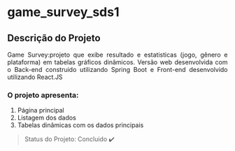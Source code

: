 # game_survey_sds1


## Descrição do Projeto
<p align="justify"> Game Survey:projeto que exibe resultado e estatisticas (jogo, gênero e plataforma) em tabelas gráficos dinâmicos. Versão web desenvolvida com o Back-end construido utilizando Spring Boot e Front-end desenvolvido utilizando React.JS </p>


### O projeto apresenta:
1. Página principal
2. Listagem dos dados 
3. Tabelas dinâmicas com os dados principais

> Status do Projeto: Concluido :heavy_check_mark:

